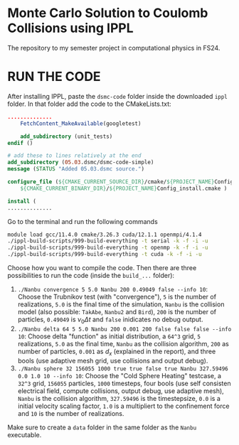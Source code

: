# Monte Carlo Solution to Coulomb Collisions using IPPL
The repository to my semester project in computational physics in FS24.


# RUN THE CODE

After installing IPPL, paste the `dsmc-code` folder inside the downloaded `ippl` folder. In that folder add the code to the CMakeLists.txt:

```cmake
..............
    FetchContent_MakeAvailable(googletest)

    add_subdirectory (unit_tests)
endif ()

# add these to lines relatively at the end
add_subdirectory (05.03.dsmc/dsmc-code-simple)
message (STATUS "Added 05.03.dsmc source.")

configure_file (${CMAKE_CURRENT_SOURCE_DIR}/cmake/${PROJECT_NAME}Config.cmake.in
    ${CMAKE_CURRENT_BINARY_DIR}/${PROJECT_NAME}Config_install.cmake )

install (
..............
```
 Go to the terminal and run the following commands

```bash 
module load gcc/11.4.0 cmake/3.26.3 cuda/12.1.1 openmpi/4.1.4 
./ippl-build-scripts/999-build-everything -t serial -k -f -i -u
./ippl-build-scripts/999-build-everything -t openmp -k -f -i -u
./ippl-build-scripts/999-build-everything -t cuda -k -f -i -u
```
Choose how you want to compile the code. Then there are three possibilities to run the code (inside the `build_...` folder):
1. `./Nanbu convergence 5 5.0 Nanbu 200 0.49049 false --info 10`: Choose the Trubnikov test (with "convergence"), `5` is the number of realizations, `5.0` is the final time of the simulation, `Nanbu` is the collision model (also possible: `TakAbe`, `Nanbu2` and `Bird`), `200` is the number of particles, `0.49049` is $\nu_0\Delta t$ and `false` inidicates no debug output.
2. `./Nanbu delta 64 5 5.0 Nanbu 200 0.001 200 false false false --info 10`: Choose delta "function" as initial distribution, a `64^3` grid, `5` realizations, `5.0` as the final time, `Nanbu` as the collision algorithm, `200` as number of particles, `0.001` as $d_x$ (explained in the report), and three bools (use adaptive mesh grid, use collisions and output debug).
3. `./Nanbu sphere 32 156055 1000 true true false true Nanbu 327.59496 0.0 1.0 10 --info 10`: Choose the "Cold Sphere Heating" testcase, a `32^3` grid, `156055` particles, `1000` timesteps, four bools (use self consisten electrical field, compute collisions, output debug, use adaptive mesh), `Nanbu` is the collision algorithm, `327.59496` is the timestepsize, `0.0` is a initial velocity scaling factor, `1.0` is a multipliert to the confinement force and `10` is the number of realizations.

Make sure to create a `data` folder in the same folder as the `Nanbu` executable.
